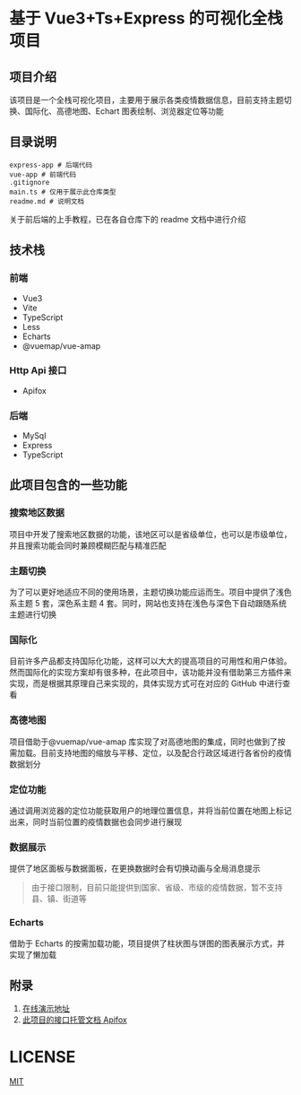 # 基于 Vue3+Ts+Express 的可视化全栈项目

## 项目介绍

该项目是一个全栈可视化项目，主要用于展示各类疫情数据信息，目前支持主题切换、国际化、高德地图、Echart 图表绘制、浏览器定位等功能

## 目录说明

```
express-app # 后端代码
vue-app # 前端代码
.gitignore
main.ts # 仅用于展示此仓库类型
readme.md # 说明文档
```

关于前后端的上手教程，已在各自仓库下的 readme 文档中进行介绍

## 技术栈

### 前端

- Vue3
- Vite
- TypeScript
- Less
- Echarts
- @vuemap/vue-amap

### Http Api 接口

- Apifox

### 后端

- MySql
- Express
- TypeScript

## 此项目包含的一些功能

### 搜索地区数据

项目中开发了搜索地区数据的功能，该地区可以是省级单位，也可以是市级单位，并且搜索功能会同时兼顾模糊匹配与精准匹配

### 主题切换

为了可以更好地适应不同的使用场景，主题切换功能应运而生。项目中提供了浅色系主题 5 套，深色系主题 4 套。同时，网站也支持在浅色与深色下自动跟随系统主题进行切换

### 国际化

目前许多产品都支持国际化功能，这样可以大大的提高项目的可用性和用户体验。然而国际化的实现方案却有很多种，在此项目中，该功能并没有借助第三方插件来实现，而是根据其原理自己来实现的，具体实现方式可在对应的 GitHub 中进行查看

### 高德地图

项目借助于@vuemap/vue-amap 库实现了对高德地图的集成，同时也做到了按需加载。目前支持地图的缩放与平移、定位，以及配合行政区域进行各省份的疫情数据划分

### 定位功能

通过调用浏览器的定位功能获取用户的地理位置信息，并将当前位置在地图上标记出来，同时当前位置的疫情数据也会同步进行展现

### 数据展示

提供了地区面板与数据面板，在更换数据时会有切换动画与全局消息提示

> 由于接口限制，目前只能提供到国家、省级、市级的疫情数据，暂不支持县、镇、街道等

### Echarts

借助于 Echarts 的按需加载功能，项目提供了柱状图与饼图的图表展示方式，并实现了懒加载

## 附录

1. [在线演示地址](https://covid19.funcjin.cn/)
2. [此项目的接口托管文档 Apifox](https://www.apifox.cn/apidoc/shared-7f32c20d-07b3-4914-b5b2-4906d6040745)

# LICENSE

[MIT](https://github.com/FuncJin/Covid19-Visualization/blob/main/LICENSE)
